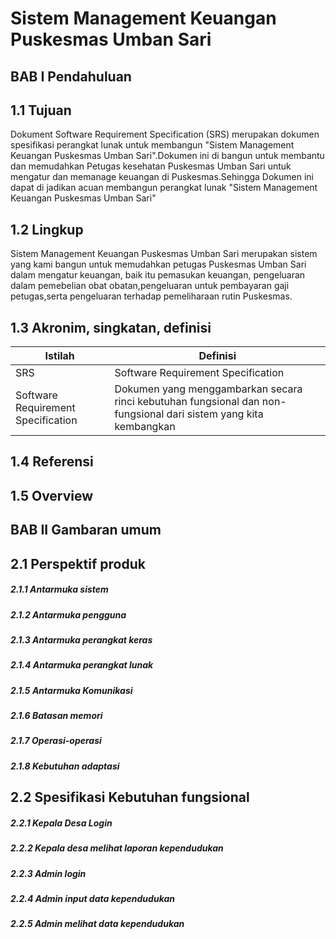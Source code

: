 # Sistem Management Keuangan Puskesmas Umban Sari



## BAB I Pendahuluan

## 1.1 Tujuan
Dokument Software Requirement Specification (SRS) merupakan dokumen spesifikasi perangkat lunak untuk membangun "Sistem Management Keuangan Puskesmas Umban Sari".Dokumen ini di bangun untuk membantu dan memudahkan Petugas kesehatan Puskesmas Umban Sari untuk mengatur dan memanage keuangan di Puskesmas.Sehingga Dokumen ini dapat di jadikan acuan membangun perangkat lunak "Sistem Management Keuangan Puskesmas Umban Sari"


## 1.2 Lingkup
Sistem Management Keuangan Puskesmas Umban Sari merupakan sistem yang kami bangun untuk memudahkan petugas Puskesmas Umban Sari dalam mengatur keuangan, baik itu pemasukan keuangan, pengeluaran dalam pemebelian obat obatan,pengeluaran untuk pembayaran gaji petugas,serta pengeluaran terhadap pemeliharaan rutin Puskesmas.


## 1.3 Akronim, singkatan, definisi
| Istilah | Definisi |
| ------ | ------ |
| SRS |  Software Requirement Specification |
| Software Requirement Specification  | Dokumen yang menggambarkan secara rinci kebutuhan fungsional dan non-fungsional dari sistem yang kita kembangkan |


## 1.4 Referensi
## 1.5 Overview

## BAB II Gambaran umum

## 2.1 Perspektif produk

##### 2.1.1 Antarmuka sistem
##### 2.1.2 Antarmuka pengguna
##### 2.1.3 Antarmuka perangkat keras
##### 2.1.4 Antarmuka perangkat lunak
##### 2.1.5 Antarmuka Komunikasi
##### 2.1.6 Batasan memori
##### 2.1.7 Operasi-operasi
##### 2.1.8 Kebutuhan adaptasi

## 2.2 Spesifikasi Kebutuhan fungsional

##### 2.2.1 Kepala Desa Login
##### 2.2.2 Kepala desa melihat laporan kependudukan
##### 2.2.3 Admin login
##### 2.2.4 Admin input data kependudukan
##### 2.2.5 Admin melihat data kependudukan



